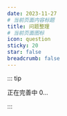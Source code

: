 ```yaml
---
date: 2023-11-27
# 当前页面内容标题
title: 问题整理
# 当前页面图标
icon: question
sticky: 20
star: false
breadcrumb: false
---
```


::: tip

正在完善中 0...

:::
